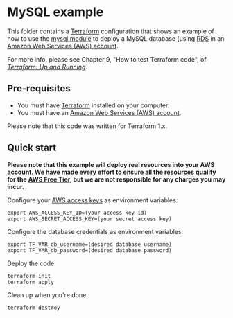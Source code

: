 # MySQL example

This folder contains a [Terraform](https://www.terraform.io/) configuration that shows an example of how to 
use the [mysql module](../../modules/data-stores/mysql) to deploy a MySQL database  (using 
[RDS](https://aws.amazon.com/rds/) in an [Amazon Web Services (AWS) account](http://aws.amazon.com/). 

For more info, please see Chapter 9, "How to test Terraform code", of 
*[Terraform: Up and Running](http://www.terraformupandrunning.com)*.

## Pre-requisites

* You must have [Terraform](https://www.terraform.io/) installed on your computer. 
* You must have an [Amazon Web Services (AWS) account](http://aws.amazon.com/).

Please note that this code was written for Terraform 1.x.

## Quick start

**Please note that this example will deploy real resources into your AWS account. We have made every effort to ensure 
all the resources qualify for the [AWS Free Tier](https://aws.amazon.com/free/), but we are not responsible for any
charges you may incur.** 

Configure your [AWS access 
keys](http://docs.aws.amazon.com/general/latest/gr/aws-sec-cred-types.html#access-keys-and-secret-access-keys) as 
environment variables:

```
export AWS_ACCESS_KEY_ID=(your access key id)
export AWS_SECRET_ACCESS_KEY=(your secret access key)
```

Configure the database credentials as environment variables:

```
export TF_VAR_db_username=(desired database username)
export TF_VAR_db_password=(desired database password)
```

Deploy the code:

```
terraform init
terraform apply
```

Clean up when you're done:

```
terraform destroy
```